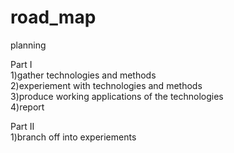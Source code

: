 # road_map
planning

Part I  
1)gather technologies and methods   
2)experiement with technologies and methods  
3)produce working applications of the technologies  
4)report  
  
Part II  
1)branch off into experiements 
